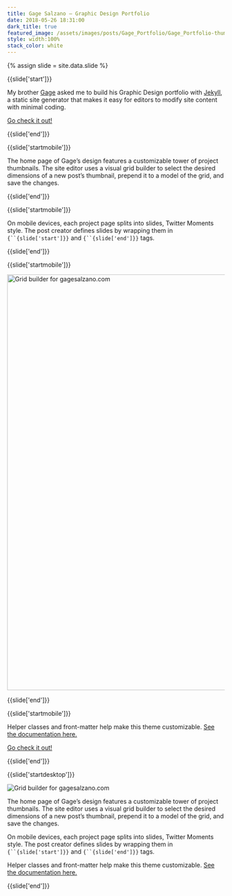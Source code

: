 ```yaml
---
title: Gage Salzano — Graphic Design Portfolio
date: 2018-05-26 18:31:00
dark_title: true
featured_image: /assets/images/posts/Gage_Portfolio/Gage_Portfolio-thumb.jpg
style: width:100%
stack_color: white
---
```

{% assign slide = site.data.slide %}

{{slide['start']}}

My brother <a href='http://gagesalzano.com' target='_blank'>Gage</a> asked me to build his Graphic Design portfolio with <a href='https://jekyllrb.com/' target='_blank'>Jekyll</a>, a static site generator that makes it easy for editors to modify site content with minimal coding.

<a class='link-button-2' href='http://gagesalzano.com' target='_blank'>Go check it out!</a>

{{slide['end']}}

{{slide['startmobile']}}

The home page of Gage’s design features a customizable tower of project thumbnails. The site editor uses a visual grid builder to select the desired dimensions of a new post’s thumbnail, prepend it to a model of the grid, and save the changes.

{{slide['end']}}

{{slide['startmobile']}}

On mobile devices, each project page splits into slides, Twitter Moments style. The post creator defines slides by wrapping them in `{``{slide['start']}}` and `{``{slide['end']}}` tags.

{{slide['end']}}

{{slide['startmobile']}}

<div><img alt='Grid builder for gagesalzano.com' style='width:100vw' src='{{ site.url }}/assets/images/posts/Gage_Portfolio/Gage_Portfolio.gif'></div>

{{slide['end']}}

{{slide['startmobile']}}

Helper classes and front-matter help make this theme customizable. <a href='https://github.com/nth-chile/gagesalzano2' target='_blank'>See the documentation here.</a>

<a class='link-button-2' href='http://gagesalzano.com' target='_blank'>Go check it out!</a>

{{slide['end']}}

{{slide['startdesktop']}}

<div><img alt='Grid builder for gagesalzano.com' src='{{ site.url }}/assets/images/posts/Gage_Portfolio/Gage_Portfolio.gif'></div>

The home page of Gage’s design features a customizable tower of project thumbnails. The site editor uses a visual grid builder to select the desired dimensions of a new post’s thumbnail, prepend it to a model of the grid, and save the changes.

On mobile devices, each project page splits into slides, Twitter Moments style. The post creator defines slides by wrapping them in `{``{slide['start']}}` and `{``{slide['end']}}` tags.

Helper classes and front-matter help make this theme customizable. <a href='https://github.com/nth-chile/gagesalzano2' target='_blank'>See the documentation here.</a>

{{slide['end']}}
